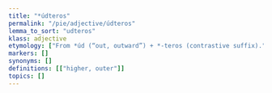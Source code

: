 ```yaml
---
title: "*údteros"
permalink: "/pie/adjective/údteros"
lemma_to_sort: "udteros"
klass: adjective
etymology: ["From *úd (“out, outward”) +‎ *-teros (contrastive suffix)."]
markers: []
synonyms: []
definitions: [["higher, outer"]]
topics: []
---
```

